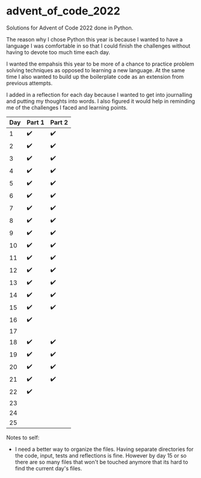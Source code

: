 # advent_of_code_2022

Solutions for Advent of Code 2022 done in Python.

The reason why I chose Python this year is because I wanted to have a language I was comfortable in so that I could finish the challenges without having to devote too much time each day.

I wanted the empahsis this year to be more of a chance to practice problem solving techniques as opposed to learning a new language. At the same time I also wanted to build up the boilerplate code as an extension from previous attempts.

I added in a reflection for each day because I wanted to get into journalling and putting my thoughts into words. I also figured it would help in reminding me of the challenges I faced and learning points.

|Day|Part 1|Part 2|
|---|-----|-------|
|1|:heavy_check_mark:|:heavy_check_mark:|
|2|:heavy_check_mark:|:heavy_check_mark:|
|3|:heavy_check_mark:|:heavy_check_mark:|
|4|:heavy_check_mark:|:heavy_check_mark:|
|5|:heavy_check_mark:|:heavy_check_mark:|
|6|:heavy_check_mark:|:heavy_check_mark:|
|7|:heavy_check_mark:|:heavy_check_mark:|
|8|:heavy_check_mark:|:heavy_check_mark:|
|9|:heavy_check_mark:|:heavy_check_mark:|
|10|:heavy_check_mark:|:heavy_check_mark:|
|11|:heavy_check_mark:|:heavy_check_mark:|
|12|:heavy_check_mark:|:heavy_check_mark:|
|13|:heavy_check_mark:|:heavy_check_mark:|
|14|:heavy_check_mark:|:heavy_check_mark:|
|15|:heavy_check_mark:|:heavy_check_mark:|
|16|:heavy_check_mark:||
|17|||
|18|:heavy_check_mark:|:heavy_check_mark:|
|19|:heavy_check_mark:|:heavy_check_mark:|
|20|:heavy_check_mark:|:heavy_check_mark:|
|21|:heavy_check_mark:|:heavy_check_mark:|
|22|:heavy_check_mark:||
|23|||
|24|||
|25|||

Notes to self:
- I need a better way to organize the files.
Having separate directories for the code, input, tests and reflections is fine.
However by day 15 or so there are so many files that won't be touched anymore that its hard to find the current day's files.
